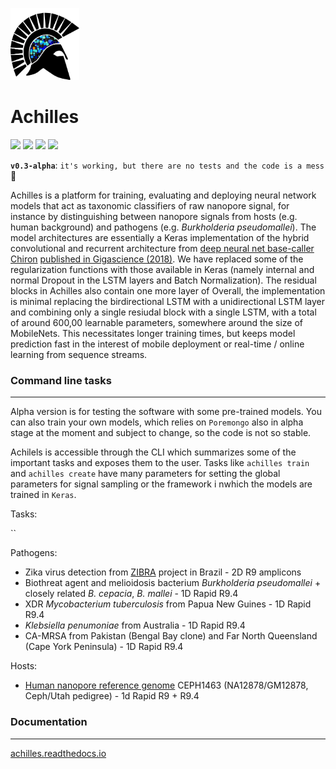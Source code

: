 <p align="left"><img src="logo/logo.png" height="115" width="110"></img></p>

# Achilles

![](https://img.shields.io/badge/tf--gpu-1.8-blue.svg)
![](https://img.shields.io/badge/keras-2.2.0-blue.svg)
![](https://img.shields.io/badge/docs-latest-green.svg)
![](https://img.shields.io/badge/lifecycle-experimental-orange.svg)

 **`v0.3-alpha`**: `it's working, but there are no tests and the code is a mess` :bug: 

Achilles is a platform for training, evaluating and deploying neural network models that act as taxonomic classifiers of raw nanopore signal, for instance by distinguishing between nanopore signals from hosts (e.g. human background) and pathogens (e.g. *Burkholderia pseudomallei*). The model architectures are essentially a Keras implementation of the hybrid convolutional and recurrent architecture from [deep neural net base-caller Chiron](https://github.com/haotianteng/Chiron) [published in Gigascience (2018)](https://academic.oup.com/gigascience/article/7/5/giy037/4966989). We have replaced some of the regularization functions with those available in Keras (namely internal and normal Dropout in the LSTM layers and Batch Normalization). The residual blocks in Achilles also contain one more layer of Overall, the implementation is minimal replacing the birdirectional LSTM with a unidirectional LSTM layer and combining only a single resiudal block with a single LSTM, with a total of around 600,00 learnable parameters, somewhere around the size of MobileNets. This necessitates longer training times, but keeps model prediction fast in the interest of mobile deployment or real-time / online learning from sequence streams.

### Command line tasks
---

Alpha version is for testing the software with some pre-trained models. You can also train your own models, which relies on `Poremongo` also in alpha stage at the moment and subject to change, so the code is not so stable. 

Achilels is accessible through the CLI which summarizes some of the important tasks and exposes them to the user. Tasks like `achilles train` and `achilles create` have many parameters for setting the global parameters for signal sampling or the framework i nwhich the models are trained in `Keras`. 

Tasks:

``


Pathogens:

* Zika virus detection from [ZIBRA](http://www.zibraproject.org/data/) project in Brazil - 2D R9 amplicons
* Biothreat agent and melioidosis bacterium *Burkholderia pseudomallei* + closely related *B. cepacia*, *B. mallei* - 1D Rapid R9.4
* XDR *Mycobacterium tuberculosis* from Papua New Guines - 1D Rapid R9.4
* *Klebsiella penumoniae* from Australia - 1D Rapid R9.4
* CA-MRSA from Pakistan (Bengal Bay clone) and Far North Queensland (Cape York Peninsula) - 1D Rapid R9.4

Hosts:

* [Human nanopore reference genome](https://github.com/nanopore-wgs-consortium/NA12878/blob/master/Genome.md) CEPH1463 (NA12878/GM12878, Ceph/Utah pedigree) - 1d Rapid R9 + R9.4

### Documentation
---

[achilles.readthedocs.io](https://achilles.readthedocs.io)
